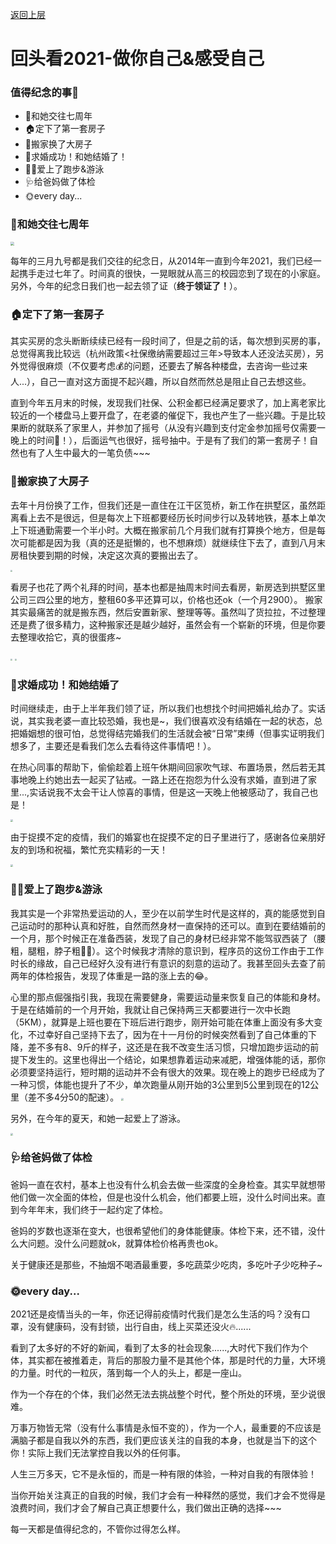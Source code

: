 [返回上层](index)
# 回头看2021-做你自己&感受自己
### 值得纪念的事📸
* 👫和她交往七周年
* 🏠定下了第一套房子
* 🚚搬家换了大房子
* 🎊求婚成功！和她结婚了！
* 🏃🏻爱上了跑步&游泳
* 🩺给爸妈做了体检
* 🌞every day...

### 👫和她交往七周年
<img src="https://dxsn-1300740068.cos.ap-nanjing.myqcloud.com/clipboard_20211226_093117.png" style="zoom:40%;" />

每年的三月九号都是我们交往的纪念日，从2014年一直到今年2021，我们已经一起携手走过七年了。时间真的很快，一晃眼就从高三的校园恋到了现在的小家庭。另外，今年的纪念日我们也一起去领了证（**终于领证了！**）。
### 🏠定下了第一套房子
其实买房的念头断断续续已经有一段时间了，但是之前的话，每次想到买房的事，总觉得离我比较远（杭州政策<社保缴纳需要超过三年>导致本人还没法买房），另外觉得很麻烦（不仅要考虑💰的问题，还要去了解各种楼盘，去咨询一些过来人...），自己一直对这方面提不起兴趣，所以自然而然总是阻止自己去想这些。

直到今年五月末的时候，发现我们社保、公积金都已经满足要求了，加上离老家比较近的一个楼盘马上要开盘了，在老婆的催促下，我也产生了一些兴趣。于是比较果断的就联系了家里人，并参加了摇号（从没有兴趣到支付定金参加摇号仅需要一晚上的时间😬！），后面运气也很好，摇号抽中。于是有了我们的第一套房子！自然也有了人生中最大的一笔负债~~~
### 🚚搬家换了大房子
去年十月份换了工作，但我们还是一直住在江干区笕桥，新工作在拱墅区，虽然距离看上去不是很远，但是每次上下班都要经历长时间步行以及转地铁，基本上单次上下班通勤需要一个半小时。大概在搬家前几个月我们就有打算换个地方，但是每次可能都是因为我（真的还是挺懒的，也不想麻烦）就继续住下去了，直到八月末房租快要到期的时候，决定这次真的要搬出去了。

<img src="https://dxsn-1300740068.cos.ap-nanjing.myqcloud.com/clipboard_20211229_094850.png" style="zoom:20%;" />

看房子也花了两个礼拜的时间，基本也都是抽周末时间去看房，新房选到拱墅区里公司三四公里的地方，整租60多平还算可以，价格也还ok（一个月2900）。
搬家其实最痛苦的就是搬东西，然后安置新家、整理等等。虽然叫了货拉拉，不过整理还是费了很多精力，这种搬家还是越少越好，虽然会有一个崭新的环境，但是你要去整理收拾它，真的很蛋疼~

<img src="https://dxsn-1300740068.cos.ap-nanjing.myqcloud.com/clipboard_20211229_094927.png" style="zoom:20%;" />
<img src="https://dxsn-1300740068.cos.ap-nanjing.myqcloud.com/clipboard_20211229_094937.png" style="zoom:20%;" />

### 🎊求婚成功！和她结婚了
时间继续走，由于上半年我们领了证，所以我们也想找个时间把婚礼给办了。实话说，其实我老婆一直比较恐婚，我也是~，我们很喜欢没有结婚在一起的状态，总把婚姻想的很可怕，总觉得结完婚我们的生活就会被“日常”束缚（但事实证明我们想多了，主要还是看我们怎么去看待这件事情吧！）。

在热心同事的帮助下，偷偷趁着上班午休期间回家吹气球、布置场景，然后若无其事地晚上约她出去一起买了钻戒。一路上还在抱怨为什么没有求婚，直到进了家里...,实话说我不太会干让人惊喜的事情，但是这一天晚上他被感动了，我自己也是！

<img src="https://dxsn-1300740068.cos.ap-nanjing.myqcloud.com/clipboard_20211226_104407.png" style="zoom:25%;" />

由于捉摸不定的疫情，我们的婚宴也在捉摸不定的日子里进行了，感谢各位亲朋好友的到场和祝福，繁忙充实精彩的一天！

<img src="https://dxsn-1300740068.cos.ap-nanjing.myqcloud.com/clipboard_20211226_104057.png" style="zoom:25%;" />

### 🏃🏻爱上了跑步&游泳
我其实是一个非常热爱运动的人，至少在以前学生时代是这样的，真的能感觉到自己运动时的那种认真和好胜，自然而然身材一直保持的还可以。直到在要结婚前的一个月，那个时候正在准备西装，发现了自己的身材已经非常不能驾驭西装了（腰粗，腿粗，脖子粗😶‍🌫️）。这个时候我才清除的意识到，程序员的这份工作由于工作时长的缘故，自己已经好久没有进行有意识的刻意的运动了。我甚至回头去查了前两年的体检报告，发现了体重是一路的涨上去的😂。


心里的那点倔强指引我，我现在需要健身，需要运动量来恢复自己的体能和身材。于是在结婚前的一个月开始，我就让自己保持两三天都要进行一次中长跑（5KM），就算是上班也要在下班后进行跑步，刚开始可能在体重上面没有多大变化，不过幸好自己坚持下去了，因为在十一月份的时候突然看到了自己体重的下降，差不多有8、9斤的样子，这还是在我不改变生活习惯，只增加跑步运动的前提下发生的。这里也得出一个结论，如果想靠着运动来减肥，增强体能的话，那你必须要坚持运行，短时期的运动并不会有很大的效果。现在晚上的跑步已经成为了一种习惯，体能也提升了不少，单次跑量从刚开始的3公里到5公里到现在的12公里（差不多4分50的配速）。
<img src="https://dxsn-1300740068.cos.ap-nanjing.myqcloud.com/clipboard_20211229_102406.png" style="zoom:25%;" />

另外，在今年的夏天，和她一起爱上了游泳。

<img src="https://dxsn-1300740068.cos.ap-nanjing.myqcloud.com/clipboard_20211229_101803.png" style="zoom:25%;" />

### 🩺给爸妈做了体检
爸妈一直在农村，基本上也没有什么机会去做一些深度的全身检查。其实早就想带他们做一次全面的体检，但是也没什么机会，他们都要上班，没什么时间出来。直到今年年末，我们终于一起约定了体检。

爸妈的岁数也逐渐在变大，也很希望他们的身体能健康。体检下来，还不错，没什么大问题。没什么问题就ok，就算体检价格再贵也ok。

关于健康还是那些，不抽烟不喝酒最重要，多吃蔬菜少吃肉，多吃叶子少吃种子~

### 🌞every day...
2021还是疫情当头的一年，你还记得前疫情时代我们是怎么生活的吗？没有口罩，没有健康码，没有封锁，出行自由，线上买菜还没火🔥......

看到了太多好的不好的新闻，看到了太多的社会现象......,大时代下我们作为个体，其实都在被推着走，背后的那股力量不是其他个体，那是时代的力量，大环境的力量。时代的一粒灰，落到每一个人的头上，都是一座山。

作为一个存在的个体，我们必然无法去挑战整个时代，整个所处的环境，至少说很难。

万事万物皆无常（没有什么事情是永恒不变的），作为一个人，最重要的不应该是满脑子都是自我以外的东西，我们更应该关注的自我的本身，也就是当下的这个你！实际上我们无法掌控自我以外的任何事。

人生三万多天，它不是永恒的，而是一种有限的体验，一种对自我的有限体验！

当你开始关注真正的自我的时候，我们才会有一种释然的感觉，我们才会不觉得是浪费时间，我们才会了解自己真正想要什么，我们做出正确的选择~~~

每一天都是值得纪念的，不管你过得怎么样。

<script src="https://utteranc.es/client.js"
        repo="issue-posted"
        issue-term="pathname"
        label="🙂🙃😡🥶😬🤣😄"
        theme="github-light"
        crossorigin="anonymous"
        async>
</script>

